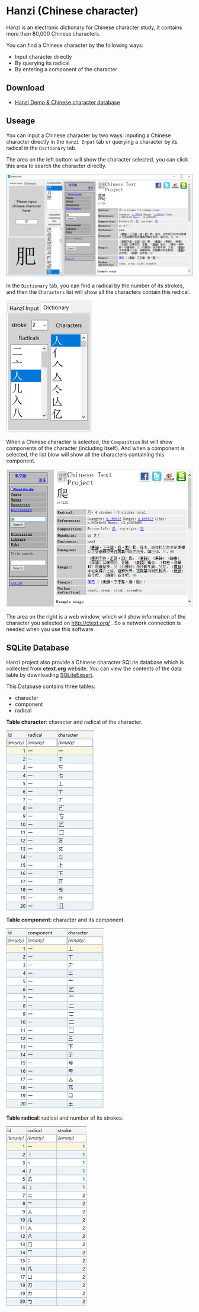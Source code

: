 # Hanzi (Chinese character)

Hanzi is an electronic dictionary for Chinese character study, it contains more than 80,000 Chinese characters.

You can find a Chinese character by the following ways:

- Input character directly
- By querying its radical
- By entering a component of the character

## Download

- [Hanzi Demo & Chinese character database](https://github.com/jsksxs360/Hanzi/releases/)

## Useage

You can input a Chinese character by two ways: inputing a Chinese character directly in the `Hanzi Input` tab or querying a character by its radical in the `Dictionary` tab.

The area on the left bottom will show the character selected, you can click this area to search the character directly.

![pic1](img/pic1.PNG)

In the `Dictionary` tab, you can find a radical by the number of its strokes, and then the `Characters` list will show all the characters contain this redical.

![pic2](img/pic2.PNG)

When a Chinese character is selected, the `Composition` list will show components of the character (including itself). And when a component is selected, the list blow will show all the characters containing this component.

![pic3](img/pic3.PNG)

The area on the right is a web window, which will show information of the character you selected on http://ctext.org/ . So a network connection is needed when you use this software.

## SQLite Database

Hanzi project also provide a Chinese character SQLite database which is collected from **ctext.org** website. You can view the contents of the data table by downloading [SQLiteExpert](http://www.sqliteexpert.com/).

This Database contains three tables:

- character
- component
- radical

**Table character**: character and radical of the character.

![pic4](img/pic4.PNG)

**Table component**: character and its component.

![pic5](img/pic5.PNG)

**Table radical**: radical and number of its strokes.

![pic6](img/pic6.PNG)

